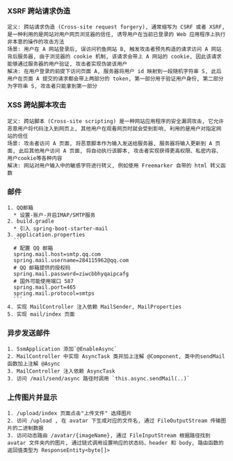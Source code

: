 ### XSRF 跨站请求伪造
    定义: 跨站请求伪造 (Cross-site request forgery), 通常缩写为 CSRF 或者 XSRF, 是一种利用的是网站对用户网页浏览器的信任, 诱导用户在当前已登录的 Web 应用程序上执行非本意的操作的攻击方法
    场景: 用户在 A 网站登录后, 误访问钓鱼网站 B, 触发攻击者预先构造的请求访问 A 网站背后服务器, 由于浏览器的 cookie 机制, 该请求会带上 A 网站的 cookie, 因此该请求能够通过服务器的用户验证, 攻击者实现伪装该用户
    解决: 在用户登录的前提下访问页面 A, 服务器将用户 id 映射到一段随机字符串 S, 此后用户在页面 A 提交的请求都会带上两部分的 token, 第一部分用于验证用户身份, 第二部分为字符串 S, 攻击者只能拿到第一部分

### XSS 跨站脚本攻击
    定义: 跨站脚本 (Cross-site scripting) 是一种网站应用程序的安全漏洞攻击, 它允许恶意用户将代码注入到网页上, 其他用户在观看网页时就会受到影响, 利用的是用户对指定网站的信任
    场景: 攻击者访问 A 页面, 将恶意脚本作为输入发送给服务器, 服务器将输入更新到 A 页面, 此后其他用户访问 A 页面, 将自动执行该脚本, 攻击者实现获得更高权限、私密内容、用户cookie等各种内容
    解决: 网站对用户输入中的敏感字符进行转义, 例如使用 Freemarker 自带的 html 转义函数

### 邮件
    1. QQ邮箱
      * 设置-账户-开启IMAP/SMTP服务
    2. build.gradle
      * 引入 spring-boot-starter-mail
    3. application.properties
      ```
      # 配置 QQ 邮箱
      spring.mail.host=smtp.qq.com
      spring.mail.username=284115962@qq.com
      # QQ 邮箱提供的授权码
      spring.mail.password=ziwcbbhyqaipcafg
      # 国外可能使用端口 587
      spring.mail.port=465
      spring.mail.protocol=smtps
      ```
    4. 实现 MailController 注入依赖 MailSender, MailProperties
    5. 实现 mail/index 页面

### 异步发送邮件
    1. SsmApplication 添加`@EnableAsync`
    2. MailController 中实现 AsyncTask 类并加上注解 @Component, 类中的sendMail函数加上注解 @Async
    3. MailController 注入依赖 AsyncTask
    3. 访问 /mail/send/async 路径时调用 `this.async.sendMail(..)`

### 上传图片并显示
    1. /upload/index 页面点击"上传文件" 选择图片
    2. 访问 /upload , 在 avatar 下生成对应的文件名, 通过 FileOutputStream 传输图片的二进制数据
    3. 访问动态路由 /avatar/{imageName}, 通过 FileInputStream 根据路径找到 avatar 文件夹内的图片, 通过链式调用设置响应的状态码、header 和 body, 路由函数的返回值类型为 ResponseEntity<byte[]>

